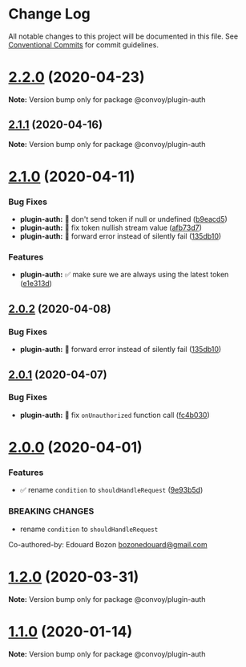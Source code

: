 # Change Log

All notable changes to this project will be documented in this file.
See [Conventional Commits](https://conventionalcommits.org) for commit guidelines.

# [2.2.0](https://github.com/jscutlery/convoy/compare/v2.1.1...v2.2.0) (2020-04-23)

**Note:** Version bump only for package @convoy/plugin-auth





## [2.1.1](https://github.com/jscutlery/convoy/compare/v2.1.0...v2.1.1) (2020-04-16)

**Note:** Version bump only for package @convoy/plugin-auth

# [2.1.0](https://github.com/jscutlery/convoy/compare/v2.0.1...v2.1.0) (2020-04-11)

### Bug Fixes

- **plugin-auth:** 🐞 don't send token if null or undefined ([b9eacd5](https://github.com/jscutlery/convoy/commit/b9eacd585cb06b36d8e9e21cdf79a07c16a9258d))
- **plugin-auth:** 🐞 fix token nullish stream value ([afb73d7](https://github.com/jscutlery/convoy/commit/afb73d70fcf38fd3bdcc4bf4aae8e036e8c7fb57))
- **plugin-auth:** 🐞 forward error instead of silently fail ([135db10](https://github.com/jscutlery/convoy/commit/135db100e52e451dc7fe4e216af1fb14af9034ea))

### Features

- **plugin-auth:** ✅ make sure we are always using the latest token ([e1e313d](https://github.com/jscutlery/convoy/commit/e1e313d1e1a1361cbcf78fac08c99dc7eaa42705))

## [2.0.2](https://github.com/jscutlery/convoy/compare/v2.0.1...v2.0.2) (2020-04-08)

### Bug Fixes

- **plugin-auth:** 🐞 forward error instead of silently fail ([135db10](https://github.com/jscutlery/convoy/commit/135db100e52e451dc7fe4e216af1fb14af9034ea))

## [2.0.1](https://github.com/jscutlery/convoy/compare/v2.0.0...v2.0.1) (2020-04-07)

### Bug Fixes

- **plugin-auth:** 🐞 fix `onUnauthorized` function call ([fc4b030](https://github.com/jscutlery/convoy/commit/fc4b030c1872bc6b3f4fd5ced3748099aa2e7f9e))

# [2.0.0](https://github.com/jscutlery/convoy/compare/v1.0.0...v2.0.0) (2020-04-01)

### Features

- ✅ rename `condition` to `shouldHandleRequest` ([9e93b5d](https://github.com/jscutlery/convoy/commit/9e93b5d20e4c3cb0ef94b5b6a1440565b685b6c7))

### BREAKING CHANGES

- rename `condition` to `shouldHandleRequest`

Co-authored-by: Edouard Bozon <bozonedouard@gmail.com>

# [1.2.0](https://github.com/jscutlery/convoy/compare/v1.1.0...v1.2.0) (2020-03-31)

**Note:** Version bump only for package @convoy/plugin-auth

# [1.1.0](https://github.com/jscutlery/convoy/compare/v1.0.0...v1.1.0) (2020-01-14)

**Note:** Version bump only for package @convoy/plugin-auth
